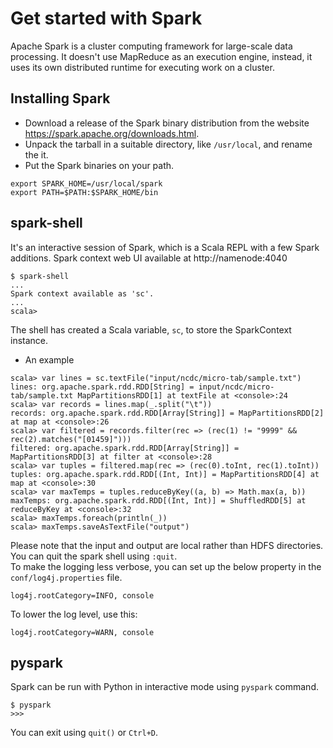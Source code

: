 # Get started with Spark  
Apache Spark is a cluster computing framework for large-scale data processing. It doesn't use MapReduce as an execution engine, instead, it uses its own distributed runtime for executing work on a cluster.  
## Installing Spark  
 - Download a release of the Spark binary distribution from the website https://spark.apache.org/downloads.html.  
 - Unpack the tarball in a suitable directory, like `/usr/local`, and rename the it.
 - Put the Spark binaries on your path.  
 ```
 export SPARK_HOME=/usr/local/spark
 export PATH=$PATH:$SPARK_HOME/bin
 ```

## spark-shell
It's an interactive session of Spark, which is a Scala REPL with a few Spark additions. Spark context web UI available at http://namenode:4040
```
$ spark-shell
...
Spark context available as 'sc'.
...
scala>
```
The shell has created a Scala variable, `sc`, to store the SparkContext instance.  
* An example  
```
scala> var lines = sc.textFile("input/ncdc/micro-tab/sample.txt")
lines: org.apache.spark.rdd.RDD[String] = input/ncdc/micro-tab/sample.txt MapPartitionsRDD[1] at textFile at <console>:24
scala> var records = lines.map(_.split("\t"))
records: org.apache.spark.rdd.RDD[Array[String]] = MapPartitionsRDD[2] at map at <console>:26
scala> var filtered = records.filter(rec => (rec(1) != "9999" && rec(2).matches("[01459]")))
filtered: org.apache.spark.rdd.RDD[Array[String]] = MapPartitionsRDD[3] at filter at <console>:28
scala> var tuples = filtered.map(rec => (rec(0).toInt, rec(1).toInt))
tuples: org.apache.spark.rdd.RDD[(Int, Int)] = MapPartitionsRDD[4] at map at <console>:30
scala> var maxTemps = tuples.reduceByKey((a, b) => Math.max(a, b))
maxTemps: org.apache.spark.rdd.RDD[(Int, Int)] = ShuffledRDD[5] at reduceByKey at <console>:32
scala> maxTemps.foreach(println(_))
scala> maxTemps.saveAsTextFile("output")
```
Please note that the input and output are local rather than HDFS directories. You can quit the spark shell using `:quit`.  
To make the logging less verbose, you can set up the below property in the `conf/log4j.properties` file.
```
log4j.rootCategory=INFO, console
```
To lower the log level, use this:
```
log4j.rootCategory=WARN, console
```

## pyspark
Spark can be run with Python in interactive mode using `pyspark` command.
```
$ pyspark
>>>
```
You can exit using `quit()` or `Ctrl+D`.
